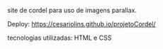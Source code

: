 site de cordel para uso de imagens parallax.

Deploy: https://cesariolins.github.io/projetoCordel/

tecnologias utilizadas: HTML e CSS
